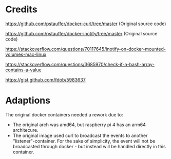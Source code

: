 # Credits

https://github.com/pstauffer/docker-curl/tree/master (Original source code)

https://github.com/pstauffer/docker-inotify/tree/master (Original source code)

https://stackoverflow.com/questions/70117645/inotify-on-docker-mounted-volumes-mac-linux

https://stackoverflow.com/questions/3685970/check-if-a-bash-array-contains-a-value

https://gist.github.com/fdob/5983637

# Adaptions

The original docker containers needed a rework due to:
- The original arch was amd64, but raspberry pi 4 has an arm64 architecure.
- The original image used curl to broadcast the events to another "listener"-container. 
  For the sake of simplicity, the event will not be broadcasted through docker - but instead will be handled directly in this container.